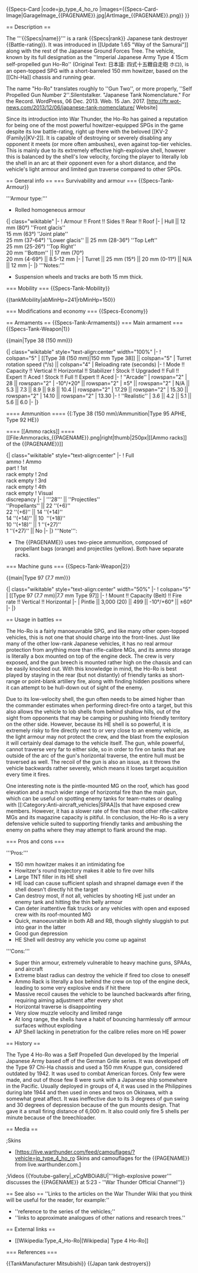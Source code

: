 {{Specs-Card
|code=jp_type_4_ho_ro
|images={{Specs-Card-Image|GarageImage_{{PAGENAME}}.jpg|ArtImage_{{PAGENAME}}.png}}
}}

== Description ==
<!-- ''In the description, the first part should be about the history of the creation and combat usage of the vehicle, as well as its key features. In the second part, tell the reader about the ground vehicle in the game. Insert a screenshot of the vehicle, so that if the novice player does not remember the vehicle by name, he will immediately understand what kind of vehicle the article is talking about.'' -->
The '''{{Specs|name}}''' is a rank {{Specs|rank}} Japanese tank destroyer {{Battle-rating}}. It was introduced in [[Update 1.65 "Way of the Samurai"]] along with the rest of the Japanese Ground Forces Tree. The vehicle, known by its full designation as the ''Imperial Japanese Army Type 4 15cm self-propelled gun Ho-Ro'' (Original Text: 日本語: 四式十五糎自走砲 ホロ), is an open-topped SPG with a short-barreled 150 mm howitzer, based on the [[Chi-Ha]] chassis and running gear.

The name "Ho-Ro" translates roughly to ''Gun Two'', or more properly, ''Self Propelled Gun Number 2''.<ref name="FTRecordJapaneseNames">Silentstalker. "Japanese Tank Nomenclature." For the Record. WordPress, 06 Dec. 2013. Web. 15 Jan. 2017. [http://ftr.wot-news.com/2013/12/06/japanese-tank-nomenclature/ Website]</ref>

Since its introduction into War Thunder, the Ho-Ro has gained a reputation for being one of the most powerful howitzer-equipped SPGs in the game despite its low battle-rating, right up there with the beloved [[KV-2 (Family)|KV-2]]. It is capable of destroying or severely disabling any opponent it meets (or more often ambushes), even against top-tier vehicles. This is mainly due to its extremely effective high-explosive shell, however this is balanced by the shell's low velocity, forcing the player to literally lob the shell in an arc at their opponent even for a short distance, and the vehicle's light armour and limited gun traverse compared to other SPGs.

== General info ==
=== Survivability and armour ===
{{Specs-Tank-Armour}}
<!-- ''Describe armour protection. Note the most well protected and key weak areas. Appreciate the layout of modules as well as the number and location of crew members. Is the level of armour protection sufficient, is the placement of modules helpful for survival in combat? If necessary use a visual template to indicate the most secure and weak zones of the armour.'' -->
'''Armour type:'''

* Rolled homogeneous armour

{| class="wikitable"
|-
! Armour !! Front !! Sides !! Rear !! Roof
|-
| Hull || 12 mm (80°) ''Front glacis'' <br> 15 mm (63°) ''Joint plate'' <br> 25 mm (37-64°) ''Lower glacis'' || 25 mm (28-36°) ''Top Left'' <br> 25 mm (25-26°) ''Top Right'' <br> 20 mm ''Bottom'' || 17 mm (70°) <br> 20 mm (4-69°) || 8.5-12 mm
|-
| Turret || 25 mm (15°) || 20 mm (0-11°) || N/A || 12 mm
|-
|}
'''Notes:'''

* Suspension wheels and tracks are both 15 mm thick.

=== Mobility ===
{{Specs-Tank-Mobility}}
<!-- ''Write about the mobility of the ground vehicle. Estimate the specific power and manoeuvrability, as well as the maximum speed forwards and backwards.'' -->

{{tankMobility|abMinHp=241|rbMinHp=150}}

=== Modifications and economy ===
{{Specs-Economy}}

== Armaments ==
{{Specs-Tank-Armaments}}
=== Main armament ===
{{Specs-Tank-Weapon|1}}
<!-- ''Give the reader information about the characteristics of the main gun. Assess its effectiveness in a battle based on the reloading speed, ballistics and the power of shells. Do not forget about the flexibility of the fire, that is how quickly the cannon can be aimed at the target, open fire on it and aim at another enemy. Add a link to the main article on the gun: <code><nowiki>{{main|Name of the weapon}}</nowiki></code>. Describe in general terms the ammunition available for the main gun. Give advice on how to use them and how to fill the ammunition storage.'' -->
{{main|Type 38 (150 mm)}}

{| class="wikitable" style="text-align:center" width="100%"
|-
! colspan="5" | [[Type 38 (150 mm)|150 mm Type 38]] || colspan="5" | Turret rotation speed (°/s) || colspan="4" | Reloading rate (seconds)
|-
! Mode !! Capacity !! Vertical !! Horizontal !! Stabilizer
! Stock !! Upgraded !! Full !! Expert !! Aced
! Stock !! Full !! Expert !! Aced
|-
! ''Arcade''
| rowspan="2" | 28 || rowspan="2" | -10°/+20° || rowspan="2" | ±5° || rowspan="2" | N/A || 5.3 || 7.3 || 8.9 || 9.8 || 10.4 || rowspan="2" | 17.29 || rowspan="2" | 15.30 || rowspan="2" | 14.10 || rowspan="2" | 13.30
|-
! ''Realistic''
| 3.6 || 4.2 || 5.1 || 5.6 || 6.0
|-
|}

==== Ammunition ====
{{:Type 38 (150 mm)/Ammunition|Type 95 APHE, Type 92 HE}}

==== [[Ammo racks]] ====
[[File:Ammoracks_{{PAGENAME}}.png|right|thumb|250px|[[Ammo racks]] of the {{PAGENAME}}]]
<!-- '''Last updated:''' -->
{| class="wikitable" style="text-align:center"
|-
! Full<br>ammo
! Ammo<br>part
! 1st<br>rack empty
! 2nd<br>rack empty
! 3rd<br>rack empty
! 4th<br>rack empty
! Visual<br>discrepancy
|-
| '''28''' || ''Projectiles''<br>''Propellants'' || 22&nbsp;''(+6)''<br>22&nbsp;''(+6)'' || 14&nbsp;''(+14)''<br>14&nbsp;''(+14)'' || 10 &nbsp;''(+18)''<br>10&nbsp;''(+18)'' || 1&nbsp;''(+27)''<br>1&nbsp;''(+27)'' || No
|-
|}
'''Note''':

* The {{PAGENAME}} uses two-piece ammunition, composed of propellant bags (orange) and projectiles (yellow). Both have separate racks.

=== Machine guns ===
{{Specs-Tank-Weapon|2}}
<!-- ''Offensive and anti-aircraft machine guns not only allow you to fight some aircraft but also are effective against lightly armoured vehicles. Evaluate machine guns and give recommendations on its use.'' -->
{{main|Type 97 (7.7 mm)}}

{| class="wikitable" style="text-align:center" width="50%"
|-
! colspan="5" | [[Type 97 (7.7 mm)|7.7 mm Type 97]]
|-
! Mount !! Capacity (Belt) !! Fire rate !! Vertical !! Horizontal
|-
| Pintle || 3,000 (20) || 499 || -10°/+60° || ±60°
|-
|}

== Usage in battles ==
<!-- ''Describe the tactics of playing in the vehicle, the features of using vehicles in the team and advice on tactics. Refrain from creating a "guide" - do not impose a single point of view but instead give the reader food for thought. Describe the most dangerous enemies and give recommendations on fighting them. If necessary, note the specifics of the game in different modes (AB, RB, SB).'' -->
The Ho-Ro is a fairly manoeuvrable SPG, and like many other open-topped vehicles, this is not one that should charge into the front-lines. Just like many of the other low-rank Japanese vehicles, it has no real armour protection from anything more than rifle-calibre MGs, and its ammo storage is literally a box mounted on top of the engine deck. The crew is very exposed, and the gun breech is mounted rather high on the chassis and can be easily knocked out. With this knowledge in mind, the Ho-Ro is best played by staying in the rear (but not distantly) of friendly tanks as short-range or point-blank artillery fire, along with finding hidden positions where it can attempt to be hull-down out of sight of the enemy.

Due to its low-velocity shell, the gun often needs to be aimed higher than the commander estimates when performing direct-fire onto a target, but this also allows the vehicle to lob shells from behind shallow hills, out of the sight from opponents that may be camping or pushing into friendly territory on the other side. However, because its HE shell is so powerful, it is extremely risky to fire directly next to or very close to an enemy vehicle, as the light armour may not protect the crew, and the blast from the explosion it will certainly deal damage to the vehicle itself. The gun, while powerful, cannot traverse very far to either side, so in order to fire on tanks that are outside of the arc of the gun's horizontal traverse, the entire hull must be traversed as well. The recoil of the gun is also an issue, as it throws the vehicle backwards rather severely, which means it loses target acquisition every time it fires.

One interesting note is the pintle-mounted MG on the roof, which has good elevation and a much wider range of horizontal fire than the main gun, which can be useful on spotting enemy tanks for team-mates or dealing with [[:Category:Anti-aircraft_vehicles|SPAA]]s that have exposed crew members. However, it has a slower rate of fire than most other rifle-calibre MGs and its magazine capacity is pitiful. In conclusion, the Ho-Ro is a very defensive vehicle suited to supporting friendly tanks and ambushing the enemy on paths where they may attempt to flank around the map.

=== Pros and cons ===
<!-- ''Summarise and briefly evaluate the vehicle in terms of its characteristics and combat effectiveness. Mark its pros and cons in a bulleted list. Try not to use more than 6 points for each of the characteristics. Avoid using categorical definitions such as "bad", "good" and the like - use substitutions with softer forms such as "inadequate" and "effective".'' -->

'''Pros:'''

* 150 mm howitzer makes it an intimidating foe
* Howitzer's round trajectory makes it able to fire over hills
* Large TNT filler in its HE shell
* HE load can cause sufficient splash and shrapnel damage even if the shell doesn't directly hit the target
* Can destroy most, if not all, vehicles by shooting HE just under an enemy tank and hitting the thin belly armour
* Can deter inattentive flak trucks or any vehicles with open and exposed crew with its roof-mounted MG
* Quick, manoeuvrable in both AB and RB, though slightly sluggish to put into gear in the latter
* Good gun depression
* HE Shell will destroy any vehicle you come up against

'''Cons:'''

* Super thin armour, extremely vulnerable to heavy machine guns, SPAAs, and aircraft
* Extreme blast radius can destroy the vehicle if fired too close to oneself
* Ammo Rack is literally a box behind the crew on top of the engine deck, leading to some very explosive ends if hit there
* Massive recoil causes the vehicle to be launched backwards after firing, requiring aiming adjustment after every shot
* Horizontal traverse is disappointing
* Very slow muzzle velocity and limited range
* At long range, the shells have a habit of bouncing harmlessly off armour surfaces without exploding
* AP Shell lacking in penetration for the calibre relies more on HE power

== History ==
<!-- ''Describe the history of the creation and combat usage of the vehicle in more detail than in the introduction. If the historical reference turns out to be too long, take it to a separate article, taking a link to the article about the vehicle and adding a block "/History" (example: <nowiki>https://wiki.warthunder.com/(Vehicle-name)/History</nowiki>) and add a link to it here using the <code>main</code> template. Be sure to reference text and sources by using <code><nowiki><ref></ref></nowiki></code>, as well as adding them at the end of the article with <code><nowiki><references /></nowiki></code>. This section may also include the vehicle's dev blog entry (if applicable) and the in-game encyclopedia description (under <code><nowiki>=== In-game description ===</nowiki></code>, also if applicable).'' -->

The Type 4 Ho-Ro was a Self Propelled Gun developed by the Imperial Japanese Army based off of the German Grille series. It was developed off the Type 97 Chi-Ha chassis and used a 150 mm Kruppe gun, considered outdated by 1942. It was used to combat American forces. Only few were made, and out of those few 8 were sunk with a Japanese ship somewhere in the Pacific. Usually deployed in groups of 4, it was used in the Philippines during late 1944 and then used in ones and twos on Okinawa, with a somewhat great affect. It was ineffective due to its 3 degrees of gun swing and 30 degrees of depression because of the gun mounts design. That gave it a small firing distance of 6,000 m. It also could only fire 5 shells per minute because of the breechloader.

== Media ==
<!-- ''Excellent additions to the article would be video guides, screenshots from the game, and photos.'' -->

;Skins

* [https://live.warthunder.com/feed/camouflages/?vehicle=jp_type_4_ho_ro Skins and camouflages for the {{PAGENAME}} from live.warthunder.com.]

;Videos
{{Youtube-gallery|_xCgMBOiA8U|'''High-explosive power''' discusses the {{PAGENAME}} at 5:23 - ''War Thunder Official Channel''}}

== See also ==
''Links to the articles on the War Thunder Wiki that you think will be useful for the reader, for example:''

* ''reference to the series of the vehicles;''
* ''links to approximate analogues of other nations and research trees.''

== External links ==
<!-- ''Paste links to sources and external resources, such as:''
* ''topic on the official game forum;''
* ''other literature.'' -->

* [[Wikipedia:Type_4_Ho-Ro|[Wikipedia] Type 4 Ho-Ro]]

=== References ===
<references />

{{TankManufacturer Mitsubishi}}
{{Japan tank destroyers}}